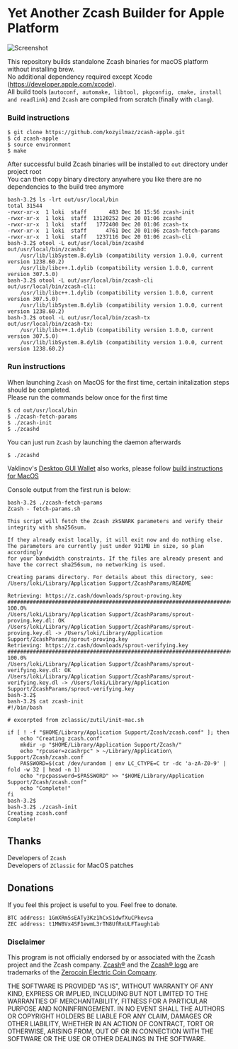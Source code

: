 # Yet Another Zcash Builder for Apple Platform

![Screenshot](https://github.com/kozyilmaz/zcash-apple/raw/master/docs/zcash-apple.png "Zcash on Mac OS")

This repository builds standalone Zcash binaries for macOS platform without installing brew.  
No additional dependency required except Xcode (https://developer.apple.com/xcode).  
All build tools (`autoconf, automake, libtool, pkgconfig, cmake, install and readlink`) and `Zcash` are compiled from scratch (finally with `clang`).  


### Build instructions

`$ git clone https://github.com/kozyilmaz/zcash-apple.git`  
`$ cd zcash-apple`  
`$ source environment`  
`$ make`

After successful build Zcash binaries will be installed to `out` directory under project root  
You can then copy binary directory anywhere you like there are no dependencies to the build tree anymore  
```
bash-3.2$ ls -lrt out/usr/local/bin
total 31544
-rwxr-xr-x  1 loki  staff       483 Dec 16 15:56 zcash-init
-rwxr-xr-x  1 loki  staff  13120252 Dec 20 01:06 zcashd
-rwxr-xr-x  1 loki  staff   1772400 Dec 20 01:06 zcash-tx
-rwxr-xr-x  1 loki  staff      4761 Dec 20 01:06 zcash-fetch-params
-rwxr-xr-x  1 loki  staff   1237116 Dec 20 01:06 zcash-cli
bash-3.2$ otool -L out/usr/local/bin/zcashd
out/usr/local/bin/zcashd:
    /usr/lib/libSystem.B.dylib (compatibility version 1.0.0, current version 1238.60.2)
    /usr/lib/libc++.1.dylib (compatibility version 1.0.0, current version 307.5.0)
bash-3.2$ otool -L out/usr/local/bin/zcash-cli 
out/usr/local/bin/zcash-cli:
    /usr/lib/libc++.1.dylib (compatibility version 1.0.0, current version 307.5.0)
    /usr/lib/libSystem.B.dylib (compatibility version 1.0.0, current version 1238.60.2)
bash-3.2$ otool -L out/usr/local/bin/zcash-tx
out/usr/local/bin/zcash-tx:
    /usr/lib/libc++.1.dylib (compatibility version 1.0.0, current version 307.5.0)
    /usr/lib/libSystem.B.dylib (compatibility version 1.0.0, current version 1238.60.2)
```

### Run instructions

When launching `Zcash` on MacOS for the first time, certain initalization steps should be completed.  
Please run the commands below once for the first time  

`$ cd out/usr/local/bin`  
`$ ./zcash-fetch-params`  
`$ ./zcash-init`  
`$ ./zcashd`  

You can just run `Zcash` by launching the daemon afterwards  

`$ ./zcashd`  

Vaklinov's [Desktop GUI Wallet](https://github.com/vaklinov/zcash-swing-wallet-ui) also works, please follow [build instructions for MacOS](https://github.com/vaklinov/zcash-swing-wallet-ui/blob/master/docs/Readme-Mac.md)

Console output from the first run is below:
```
bash-3.2$ ./zcash-fetch-params
Zcash - fetch-params.sh

This script will fetch the Zcash zkSNARK parameters and verify their
integrity with sha256sum.

If they already exist locally, it will exit now and do nothing else.
The parameters are currently just under 911MB in size, so plan accordingly
for your bandwidth constraints. If the files are already present and
have the correct sha256sum, no networking is used.

Creating params directory. For details about this directory, see:
/Users/loki/Library/Application Support/ZcashParams/README

Retrieving: https://z.cash/downloads/sprout-proving.key
######################################################################## 100.0%
/Users/loki/Library/Application Support/ZcashParams/sprout-proving.key.dl: OK
/Users/loki/Library/Application Support/ZcashParams/sprout-proving.key.dl -> /Users/loki/Library/Application Support/ZcashParams/sprout-proving.key
Retrieving: https://z.cash/downloads/sprout-verifying.key
######################################################################## 100.0%
/Users/loki/Library/Application Support/ZcashParams/sprout-verifying.key.dl: OK
/Users/loki/Library/Application Support/ZcashParams/sprout-verifying.key.dl -> /Users/loki/Library/Application Support/ZcashParams/sprout-verifying.key
bash-3.2$ 
bash-3.2$ cat zcash-init 
#!/bin/bash

# excerpted from zclassic/zutil/init-mac.sh

if [ ! -f "$HOME/Library/Application Support/Zcash/zcash.conf" ]; then
    echo "Creating zcash.conf"
    mkdir -p "$HOME/Library/Application Support/Zcash/"
    echo "rpcuser=zcashrpc" > ~/Library/Application\ Support/Zcash/zcash.conf
    PASSWORD=$(cat /dev/urandom | env LC_CTYPE=C tr -dc 'a-zA-Z0-9' | fold -w 32 | head -n 1)
    echo "rpcpassword=$PASSWORD" >> "$HOME/Library/Application Support/Zcash/zcash.conf"
    echo "Complete!"
fi
bash-3.2$ 
bash-3.2$ ./zcash-init 
Creating zcash.conf
Complete!
```

## Thanks
Developers of `Zcash`  
Developers of `ZClassic` for MacOS patches

## Donations
If you feel this project is useful to you. Feel free to donate.

    BTC address: 1GmXRm5sEATy3Kz1hCxS1dwfXuCPkevsa
    ZEC address: t1MW8Vx4SF1ewmL3rTN8UfRxULFTaugh1ab


### Disclaimer
This program is not officially endorsed by or associated with the Zcash project and the Zcash company.
[Zcash®](https://trademarks.justia.com/871/93/zcash-87193130.html) and the 
[Zcash® logo](https://trademarks.justia.com/868/84/z-86884549.html) are trademarks of the
[Zerocoin Electric Coin Company](https://trademarks.justia.com/owners/zerocoin-electric-coin-company-3232749/).

THE SOFTWARE IS PROVIDED "AS IS", WITHOUT WARRANTY OF ANY KIND, EXPRESS OR
IMPLIED, INCLUDING BUT NOT LIMITED TO THE WARRANTIES OF MERCHANTABILITY,
FITNESS FOR A PARTICULAR PURPOSE AND NONINFRINGEMENT. IN NO EVENT SHALL THE
AUTHORS OR COPYRIGHT HOLDERS BE LIABLE FOR ANY CLAIM, DAMAGES OR OTHER
LIABILITY, WHETHER IN AN ACTION OF CONTRACT, TORT OR OTHERWISE, ARISING FROM,
OUT OF OR IN CONNECTION WITH THE SOFTWARE OR THE USE OR OTHER DEALINGS IN THE
SOFTWARE.

